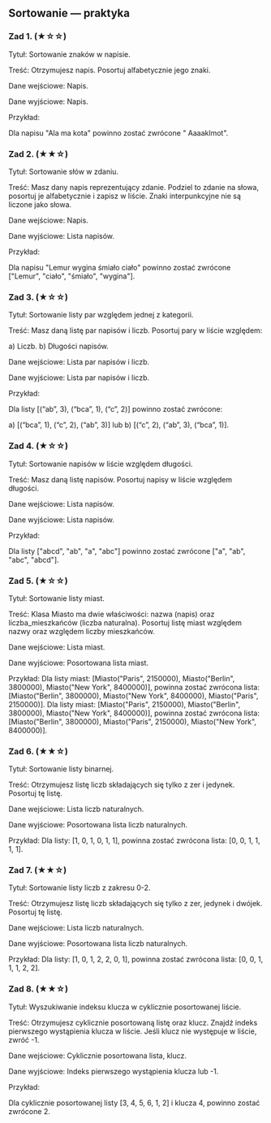 ## Sortowanie — praktyka

### Zad 1.  (★☆☆)

Tytuł: Sortowanie znaków w napisie.

Treść: Otrzymujesz napis. Posortuj alfabetycznie jego znaki.

Dane wejściowe: Napis.

Dane wyjściowe: Napis.

Przykład:

Dla napisu "Ala ma kota" powinno zostać zwrócone " Aaaaklmot".

### Zad 2.  (★★☆)

Tytuł: Sortowanie słów w zdaniu.

Treść: Masz dany napis reprezentujący zdanie. Podziel to zdanie na słowa, posortuj je alfabetycznie i zapisz w liście. Znaki interpunkcyjne nie są liczone jako słowa.

Dane wejściowe: Napis.

Dane wyjściowe: Lista napisów.

Przykład:

Dla napisu "Lemur wygina śmiało ciało" powinno zostać zwrócone ["Lemur", "ciało", "śmiało", "wygina"].

### Zad 3.  (★☆☆)

Tytuł: Sortowanie listy par względem jednej z kategorii.

Treść: Masz daną listę par napisów i liczb. Posortuj pary w liście względem:

a) Liczb.
b) Długości napisów.

Dane wejściowe: Lista par napisów i liczb.

Dane wyjściowe: Lista par napisów i liczb.

Przykład:

Dla listy [(“ab”, 3), (“bca”, 1), (“c”, 2)] powinno zostać zwrócone:

a) [(“bca”, 1), (“c”, 2), (“ab”, 3)] lub
b) [(“c”, 2), (“ab”, 3), (“bca”, 1)].

### Zad 4.  (★☆☆)

Tytuł: Sortowanie napisów w liście względem długości.

Treść: Masz daną listę napisów. Posortuj napisy w liście względem długości.

Dane wejściowe: Lista napisów.

Dane wyjściowe: Lista napisów.

Przykład:

Dla listy ["abcd", "ab", "a", "abc"] powinno zostać zwrócone ["a", "ab", "abc", "abcd"].

### Zad 5.  (★☆☆)

Tytuł: Sortowanie listy miast.

Treść: Klasa Miasto ma dwie właściwości: nazwa (napis) oraz liczba_mieszkańców (liczba naturalna). Posortuj listę miast względem nazwy oraz względem liczby mieszkańców.

Dane wejściowe: Lista miast.

Dane wyjściowe: Posortowana lista miast.

Przykład:
Dla listy miast: [Miasto("Paris", 2150000), Miasto("Berlin", 3800000), Miasto("New York", 8400000)], powinna zostać zwrócona lista: [Miasto("Berlin", 3800000), Miasto("New York", 8400000), Miasto("Paris", 2150000)].
Dla listy miast: [Miasto("Paris", 2150000), Miasto("Berlin", 3800000), Miasto("New York", 8400000)], powinna zostać zwrócona lista: [Miasto("Berlin", 3800000), Miasto("Paris", 2150000), Miasto("New York", 8400000)].

### Zad 6.  (★★☆)

Tytuł: Sortowanie listy binarnej.

Treść: Otrzymujesz listę liczb składających się tylko z zer i jedynek. Posortuj tę listę.

Dane wejściowe: Lista liczb naturalnych.

Dane wyjściowe: Posortowana lista liczb naturalnych.

Przykład:
Dla listy: [1, 0, 1, 0, 1, 1], powinna zostać zwrócona lista: [0, 0, 1, 1, 1, 1].

### Zad 7.  (★★☆)

Tytuł: Sortowanie listy liczb z zakresu 0-2.

Treść: Otrzymujesz listę liczb składających się tylko z zer, jedynek i dwójek. Posortuj tę listę.

Dane wejściowe: Lista liczb naturalnych.

Dane wyjściowe: Posortowana lista liczb naturalnych.

Przykład:
Dla listy: [1, 0, 1, 2, 2, 0, 1], powinna zostać zwrócona lista: [0, 0, 1, 1, 1, 2, 2].

### Zad 8.  (★★☆)

Tytuł: Wyszukiwanie indeksu klucza w cyklicznie posortowanej liście.

Treść: Otrzymujesz cyklicznie posortowaną listę oraz klucz. Znajdź indeks pierwszego wystąpienia klucza w liście. Jeśli klucz nie występuje w liście, zwróć -1.

Dane wejściowe: Cyklicznie posortowana lista, klucz.

Dane wyjściowe: Indeks pierwszego wystąpienia klucza lub -1.

Przykład:

Dla cyklicznie posortowanej listy [3, 4, 5, 6, 1, 2] i klucza 4, powinno zostać zwrócone 2.

